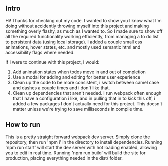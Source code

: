 ## Intro

Hi! Thanks for checking out my code. I wanted to show you I know what I'm doing without accidently throwing myself into this project and making something overly flashy, as much as I wanted to. So I made sure to show off all the required functionality working efficiently, from managing a to do list to persistent data (using local storage). I added a couple small css animations, hover states, etc. and mostly used semantic html and accessibility flags where needed.

If I were to continue with this project, I would:

<ol>
<li>
Add animation states when todos move in and out of completion
</li>
<li>
Use a modal for adding and editing for better user experience
</li>
<li>
Clean up the code to be more consistent, i switch between camel case and dashes a couple times and i don't like that.
</li>
<li>
Clean up dependencies that aren't needed. I run webpack often enough that I have a configuration i like, and in pulling that in to kick this off, i added a few packages I don't actually need for this project. This doesn't matter unless we're trying to save milliseconds in compile time.
</li>
</ol>

## How to run

This is a pretty straight forward webpack dev server. Simply clone the repository, then run 'npm i' in the directory to install dependencies. Running 'npm run start' will start the dev server with hot loading enabled, allowing you to edit in real time. Running 'npm run build' will build the site for production, placing everything needed in the dist/ folder.
